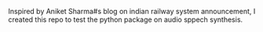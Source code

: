 Inspired by Aniket Sharma#s blog on indian railway system announcement, I created this repo to test the python package on audio sppech synthesis.